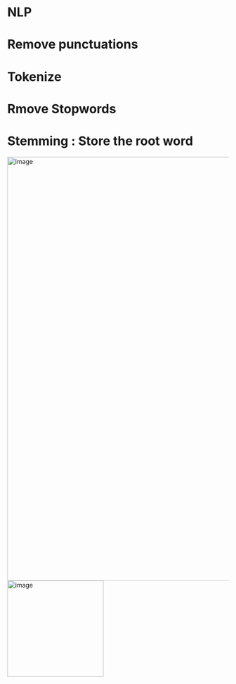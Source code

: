 # NLP

# Remove punctuations
# Tokenize
# Rmove Stopwords

# Stemming : Store the root word
<img width="963" alt="image" src="https://user-images.githubusercontent.com/31846843/176087643-cb87a9ad-313d-44dc-89cd-1c2aefc2d7df.png">
<img width="219" alt="image" src="https://user-images.githubusercontent.com/31846843/176087930-efab01dc-3080-4f4f-8f19-c15281ffeb27.png">
